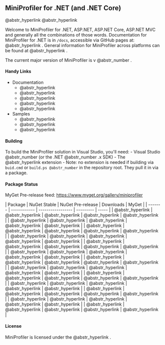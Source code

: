 ## MiniProfiler for .NET (and .NET Core)

@abstr_hyperlink @abstr_hyperlink 

Welcome to MiniProfiler for .NET, ASP.NET, ASP.NET Core, ASP.NET MVC and generally all the combinations of those words. Documentation for MiniProfiler for .NET is in `/docs`, accessible via GitHub pages at: @abstr_hyperlink . General information for MiniProfiler across platforms can be found at @abstr_hyperlink .

The current major version of MiniProfiler is v @abstr_number .

#### Handy Links

  * Documentation 
    * @abstr_hyperlink 
    * @abstr_hyperlink 
    * @abstr_hyperlink 
    * @abstr_hyperlink 
    * @abstr_hyperlink 
  * Samples 
    * @abstr_hyperlink 
    * @abstr_hyperlink 
    * @abstr_hyperlink 



#### Building

To build the MiniProfiler solution in Visual Studio, you'll need: \- Visual Studio @abstr_number (or the .NET @abstr_number .x SDK) \- The @abstr_hyperlink extension \- Note: no extension is needed if building via `buid.cmd` or `build.ps @abstr_number` in the repository root. They pull it in via a package.

#### Package Status

MyGet Pre-release feed: https://www.myget.org/gallery/miniprofiler

| Package | NuGet Stable | NuGet Pre-release | Downloads | MyGet | | ------- | ------------ | ----------------- | --------- | ----- | | @abstr_hyperlink | @abstr_hyperlink | @abstr_hyperlink | @abstr_hyperlink | @abstr_hyperlink | | @abstr_hyperlink | @abstr_hyperlink | @abstr_hyperlink | @abstr_hyperlink | @abstr_hyperlink | | @abstr_hyperlink | @abstr_hyperlink | @abstr_hyperlink | @abstr_hyperlink | @abstr_hyperlink | | @abstr_hyperlink | @abstr_hyperlink | @abstr_hyperlink | @abstr_hyperlink | @abstr_hyperlink | | @abstr_hyperlink | @abstr_hyperlink | @abstr_hyperlink | @abstr_hyperlink | @abstr_hyperlink | | @abstr_hyperlink | @abstr_hyperlink | @abstr_hyperlink | @abstr_hyperlink | @abstr_hyperlink | | @abstr_hyperlink | @abstr_hyperlink | @abstr_hyperlink | @abstr_hyperlink | @abstr_hyperlink | | @abstr_hyperlink | @abstr_hyperlink | @abstr_hyperlink | @abstr_hyperlink | @abstr_hyperlink | | @abstr_hyperlink | @abstr_hyperlink | @abstr_hyperlink | @abstr_hyperlink | @abstr_hyperlink | | @abstr_hyperlink | @abstr_hyperlink | @abstr_hyperlink | @abstr_hyperlink | @abstr_hyperlink | | @abstr_hyperlink | @abstr_hyperlink | @abstr_hyperlink | @abstr_hyperlink | @abstr_hyperlink | | @abstr_hyperlink | @abstr_hyperlink | @abstr_hyperlink | @abstr_hyperlink | @abstr_hyperlink | | @abstr_hyperlink | @abstr_hyperlink | @abstr_hyperlink | @abstr_hyperlink | @abstr_hyperlink | 

#### License

MiniProfiler is licensed under the @abstr_hyperlink .
